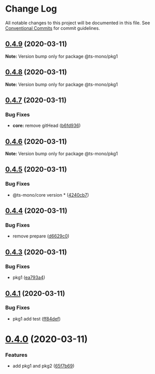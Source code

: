 # Change Log

All notable changes to this project will be documented in this file.
See [Conventional Commits](https://conventionalcommits.org) for commit guidelines.

## [0.4.9](https://github.com/why520crazy/ts-mono/compare/v0.4.8...v0.4.9) (2020-03-11)

**Note:** Version bump only for package @ts-mono/pkg1





## [0.4.8](https://github.com/why520crazy/ts-mono/compare/v0.4.7...v0.4.8) (2020-03-11)

**Note:** Version bump only for package @ts-mono/pkg1





## [0.4.7](https://github.com/why520crazy/ts-mono/compare/v0.4.6...v0.4.7) (2020-03-11)


### Bug Fixes

* **core:** remove gitHead ([b6fd936](https://github.com/why520crazy/ts-mono/commit/b6fd9369e9199f7a427fb40826623bd221a5edd1))





## [0.4.6](https://github.com/why520crazy/ts-mono/compare/v0.4.5...v0.4.6) (2020-03-11)

**Note:** Version bump only for package @ts-mono/pkg1





## [0.4.5](https://github.com/why520crazy/ts-mono/compare/v0.4.4...v0.4.5) (2020-03-11)


### Bug Fixes

* @ts-mono/core version * ([4240cb7](https://github.com/why520crazy/ts-mono/commit/4240cb742d961ab6b9b73e158ba46c96ca60025d))





## [0.4.4](https://github.com/why520crazy/ts-mono/compare/v0.4.3...v0.4.4) (2020-03-11)


### Bug Fixes

* remove prepare ([d6629c0](https://github.com/why520crazy/ts-mono/commit/d6629c0f47aa12b6e15fe1f307cdea27b656d518))





## [0.4.3](https://github.com/why520crazy/ts-mono/compare/v0.4.1...v0.4.3) (2020-03-11)


### Bug Fixes

* pkg1 ([ea793a4](https://github.com/why520crazy/ts-mono/commit/ea793a48a4a578120f0215b78336eb9988a4e2a4))





## [0.4.1](https://github.com/why520crazy/ts-mono/compare/v0.4.0...v0.4.1) (2020-03-11)


### Bug Fixes

* pkg1 add test ([ff84def](https://github.com/why520crazy/ts-mono/commit/ff84def44f7dede94208b2578510418baf87a00a))





# [0.4.0](https://github.com/why520crazy/ts-mono/compare/v0.3.0...v0.4.0) (2020-03-11)


### Features

* add pkg1 and pkg2 ([65f7b69](https://github.com/why520crazy/ts-mono/commit/65f7b690807e20bbbdea829c69393a5af4fd2254))
